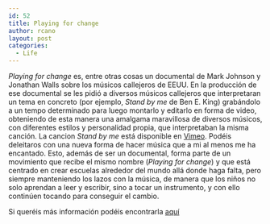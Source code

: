 ```yaml
---
id: 52
title: Playing for change
author: rcano
layout: post
categories:
  - Life
---
```

<div style="clear: both; text-align: center;">
</div>

<span style="font-style: italic;">Playing for change</span> es, entre otras cosas un documental de Mark Johnson y Jonathan Walls sobre los músicos callejeros de EEUU. En la producción de ese documental se les pidió a diversos músicos callejeros que interpretaran un tema en concreto (por ejemplo, <span style="font-style: italic;">Stand by me</span> de Ben E. King) grabándolo a un tempo determinado para luego montarlo y editarlo en forma de video, obteniendo de esta manera una amalgama maravillosa de diversos músicos, con diferentes estilos y personalidad propia, que interpretaban la misma canción. La cancion <span style="font-style: italic;">Stand by me</span> está disponible en [Vimeo][1]. Podéis deleitaros con una nueva forma de hacer música que a mi al menos me ha encantado. Esto, además de ser un documental, forma parte de un movimiento que recibe el mismo nombre (<span style="font-style: italic;">Playing for change</span>) y que está centrado en crear escuelas alrededor del mundo allá donde haga falta, pero siempre manteniendo los lazos con la música, de manera que los niños no solo aprendan a leer y escribir, sino a tocar un instrumento, y con ello continúen tocando para conseguir el cambio.

Si queréis más información podéis encontrarla [aquí][2]

 [1]: http://www.vimeo.com/2539741
 [2]: http://www.playingforchange.com/
